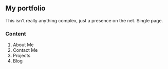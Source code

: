 ## My portfolio
This isn't really anything complex, just a presence on the net. Single page.

### Content
1. About Me
2. Contact Me
3. Projects
4. Blog